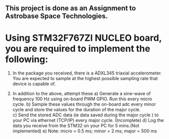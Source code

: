 ## This project is done as an Assignment to Astrobase Space Technologies.

# Using STM32F767ZI NUCLEO board, you are required to implement the following: 
1) In the package you received, there is a ADXL345 triaxial accelerometer. You are expected to sample at the highest possible sampling rate that device is capable of.  

2) In addition to the above, attempt these
 a) Generate a sine-wave of frequency 100 Hz using on-board PWM GPIO. Run this every micro cycle.
 b) Sample these values through the on-board adc every minor cycle and store the values for the duration of the major cycle.  
c) Send the stored ADC data (ie data saved during the major cycle ) to your PC via ethernet (TCP/IP) every major cycle. (Incomplete)
 d) Log the data you receive from the STM32 on your PC for 5 mins.(Not implemented)
 e) Note: micro = 0.5 ms; minor = 2 ms; major = 500 ms
